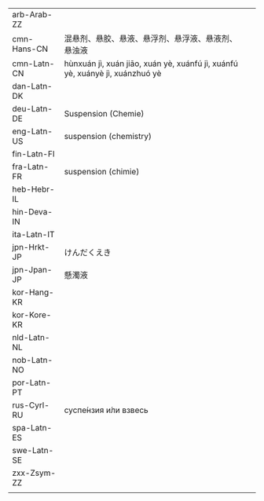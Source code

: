 | | | |
|-|-|-|
| arb-Arab-ZZ |  |  |
| cmn-Hans-CN | 混悬剂、悬胶、悬液、悬浮剂、悬浮液、悬液剂、悬浊液 |  |
| cmn-Latn-CN | hùnxuán jì, xuán jiāo, xuán yè, xuánfú jì, xuánfú yè, xuányè jì, xuánzhuó yè |  |
| dan-Latn-DK |  |  |
| deu-Latn-DE | Suspension (Chemie) |  |
| eng-Latn-US | suspension (chemistry) |  |
| fin-Latn-FI |  |  |
| fra-Latn-FR | suspension (chimie) |  |
| heb-Hebr-IL |  |  |
| hin-Deva-IN |  |  |
| ita-Latn-IT |  |  |
| jpn-Hrkt-JP | けんだくえき |  |
| jpn-Jpan-JP | 懸濁液 |  |
| kor-Hang-KR |  |  |
| kor-Kore-KR |  |  |
| nld-Latn-NL |  |  |
| nob-Latn-NO |  |  |
| por-Latn-PT |  |  |
| rus-Cyrl-RU | суспе́нзия и́ли взвесь |  |
| spa-Latn-ES |  |  |
| swe-Latn-SE |  |  |
| zxx-Zsym-ZZ |  |  |
|  |  |  |